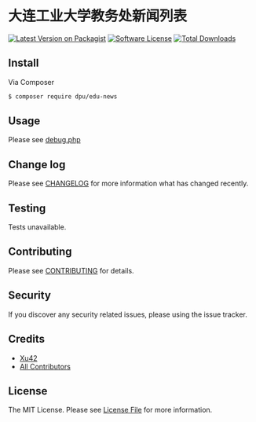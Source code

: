 # 大连工业大学教务处新闻列表

[![Latest Version on Packagist][ico-version]][link-packagist]
[![Software License][ico-license]](LICENSE.md)
[![Total Downloads][ico-downloads]][link-downloads]



## Install

Via Composer

``` bash
$ composer require dpu/edu-news
```

## Usage

Please see [debug.php](debug.php)

## Change log

Please see [CHANGELOG](CHANGELOG.md) for more information what has changed recently.

## Testing

Tests unavailable.

## Contributing

Please see [CONTRIBUTING](CONTRIBUTING.md) for details.

## Security

If you discover any security related issues, please using the issue tracker.

## Credits

- [Xu42](https://github.com/xu42)
- [All Contributors](https://github.com/dpu/edu-news/contributors)

## License

The MIT License. Please see [License File](LICENSE.md) for more information.

[ico-version]: https://img.shields.io/packagist/v/dpu/edu-news.svg?style=flat-square
[ico-license]: https://img.shields.io/badge/license-MIT-brightgreen.svg?style=flat-square
[ico-downloads]: https://img.shields.io/packagist/dt/dpu/edu-news.svg?style=flat-square

[link-packagist]: https://packagist.org/packages/dpu/edu-news
[link-travis]: https://travis-ci.org/dpu/edu-news
[link-scrutinizer]: https://scrutinizer-ci.com/g/dpu/edu-news/code-structure
[link-code-quality]: https://scrutinizer-ci.com/g/dpu/edu-news
[link-downloads]: https://packagist.org/packages/dpu/edu-news
[link-author]: https://github.com/xu42
[link-contributors]: ../../contributors